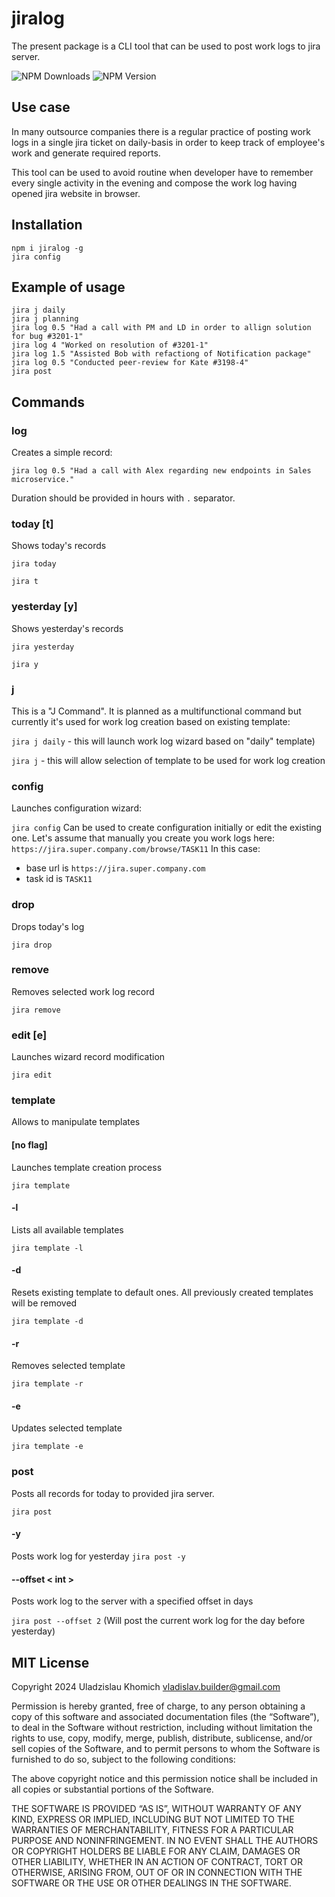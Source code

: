 # jiralog
The present package is a CLI tool that can be used to post work logs to jira server.

![NPM Downloads](https://img.shields.io/npm/d18m/jiralog?style=for-the-badge&logo=npm&color=970000)
![NPM Version](https://img.shields.io/npm/v/jiralog?style=for-the-badge&logo=npm&color=970000)

## Use case
In many outsource companies there is a regular practice of posting work logs in a single jira ticket on daily-basis in order to keep track of employee's work and generate required reports.

This tool can be used to avoid routine when developer have to remember every single activity in the evening and compose the work log having opened jira website in browser. 
## Installation
```
npm i jiralog -g
jira config
```
## Example of usage
```
jira j daily
jira j planning
jira log 0.5 "Had a call with PM and LD in order to allign solution for bug #3201-1"
jira log 4 "Worked on resolution of #3201-1"
jira log 1.5 "Assisted Bob with refactiong of Notification package"
jira log 0.5 "Conducted peer-review for Kate #3198-4"
jira post
```

## Commands

### log
Creates a simple record:

`jira log 0.5 "Had a call with Alex regarding new endpoints in Sales microservice."`

Duration should be provided in hours with `.` separator.

### today [t]
Shows today's records

`jira today`

`jira t`

### yesterday [y]
Shows yesterday's records

`jira yesterday`

`jira y`

### j
This is a "J Command". It is planned as a multifunctional command but currently it's used for work log creation based on existing template:

`jira j daily` - this will launch work log wizard based on "daily" template)

`jira j` - this will allow selection of template to be used for work log creation
### config
Launches configuration wizard:

`jira config`
Can be used to create configuration initially or edit the existing one.
Let's assume that manually you create you work logs here:
`https://jira.super.company.com/browse/TASK11`
In this case:
- base url is `https://jira.super.company.com`
- task id is `TASK11`

### drop
Drops today's log

`jira drop`

### remove
Removes selected work log record

`jira remove`

### edit [e]
Launches wizard record modification

`jira edit`

### template
Allows to manipulate templates

#### [no flag]

Launches template creation process

`jira template`
#### -l

Lists all available templates

`jira template -l`
#### -d

Resets existing template to default ones. All previously created templates will be removed

`jira template -d`
#### -r

Removes selected template

`jira template -r`

#### -e
Updates selected template

`jira template -e`

### post
Posts all records for today to provided jira server.

`jira post`

#### -y
Posts work log for yesterday
`jira post -y`

#### --offset < int >
Posts work log to the server with a specified offset in days

`jira post --offset 2` (Will post the current work log for the day before yesterday)

## MIT License

Copyright 2024 Uladzislau Khomich vladislav.builder@gmail.com

Permission is hereby granted, free of charge, to any person obtaining a copy of this software and associated documentation files (the “Software”), to deal in the Software without restriction, including without limitation the rights to use, copy, modify, merge, publish, distribute, sublicense, and/or sell copies of the Software, and to permit persons to whom the Software is furnished to do so, subject to the following conditions:

The above copyright notice and this permission notice shall be included in all copies or substantial portions of the Software.

THE SOFTWARE IS PROVIDED “AS IS”, WITHOUT WARRANTY OF ANY KIND, EXPRESS OR IMPLIED, INCLUDING BUT NOT LIMITED TO THE WARRANTIES OF MERCHANTABILITY, FITNESS FOR A PARTICULAR PURPOSE AND NONINFRINGEMENT. IN NO EVENT SHALL THE AUTHORS OR COPYRIGHT HOLDERS BE LIABLE FOR ANY CLAIM, DAMAGES OR OTHER LIABILITY, WHETHER IN AN ACTION OF CONTRACT, TORT OR OTHERWISE, ARISING FROM, OUT OF OR IN CONNECTION WITH THE SOFTWARE OR THE USE OR OTHER DEALINGS IN THE SOFTWARE.
